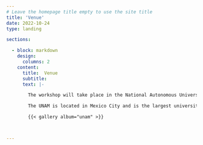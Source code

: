 ```yaml
---
# Leave the homepage title empty to use the site title
title: 'Venue'
date: 2022-10-24
type: landing

sections:

  - block: markdown
    design:
      columns: 2
    content:
      title:  Venue
      subtitle: 
      text: |-

        The workshop will take place in the National Autonomous University of Mexico (UNAM).

        The UNAM is located in Mexico City and is the largest university on the continent, with more than 300,000 students from all backgrounds. Three Nobel laureates, several Mexican entrepreneurs and most of Mexico's modern-day presidents are among its former students. UNAM conducts 50% of Mexico's scientific research and has presence all across the country with satellite campuses, observatories and research centres. The sprawling main campus of the university, known as Ciudad Universitaria, was named a World Heritage Site by UNESCO in 2007.

        {{< gallery album="unam" >}}



---
```

